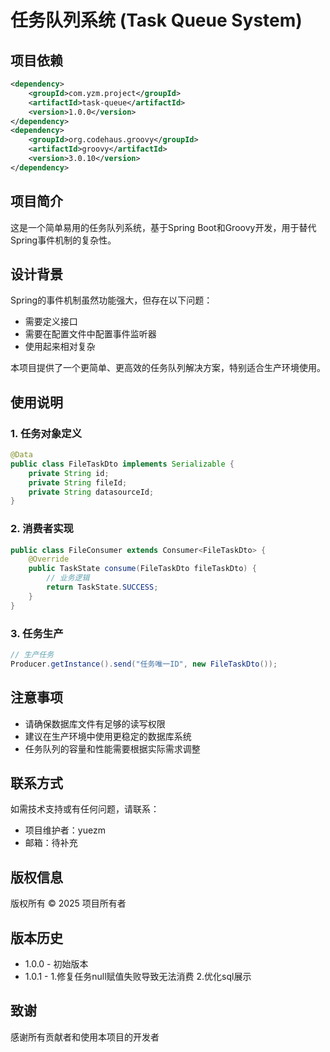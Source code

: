 # 任务队列系统 (Task Queue System)

## 项目依赖

```xml
<dependency>
    <groupId>com.yzm.project</groupId>
    <artifactId>task-queue</artifactId>
    <version>1.0.0</version>
</dependency>
<dependency>
    <groupId>org.codehaus.groovy</groupId>
    <artifactId>groovy</artifactId>
    <version>3.0.10</version>
</dependency>
```

## 项目简介

这是一个简单易用的任务队列系统，基于Spring Boot和Groovy开发，用于替代Spring事件机制的复杂性。

## 设计背景

Spring的事件机制虽然功能强大，但存在以下问题：
- 需要定义接口
- 需要在配置文件中配置事件监听器
- 使用起来相对复杂

本项目提供了一个更简单、更高效的任务队列解决方案，特别适合生产环境使用。

## 使用说明

### 1. 任务对象定义

```java
@Data
public class FileTaskDto implements Serializable {
    private String id;
    private String fileId;
    private String datasourceId;
}
```

### 2. 消费者实现

```java
public class FileConsumer extends Consumer<FileTaskDto> {
    @Override
    public TaskState consume(FileTaskDto fileTaskDto) {
        // 业务逻辑
        return TaskState.SUCCESS;
    }
}
```

### 3. 任务生产

```java
// 生产任务
Producer.getInstance().send("任务唯一ID", new FileTaskDto());
```

## 注意事项

- 请确保数据库文件有足够的读写权限
- 建议在生产环境中使用更稳定的数据库系统
- 任务队列的容量和性能需要根据实际需求调整

## 联系方式

如需技术支持或有任何问题，请联系：
- 项目维护者：yuezm
- 邮箱：待补充

## 版权信息

版权所有 © 2025 项目所有者

## 版本历史

- 1.0.0 - 初始版本
- 1.0.1 - 1.修复任务null赋值失败导致无法消费 2.优化sql展示

## 致谢

感谢所有贡献者和使用本项目的开发者